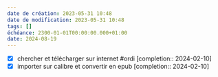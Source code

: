 ```yaml
---
date de création: 2023-05-31 10:48
date de modification: 2023-05-31 10:48
tags: []
échéance: 2300-01-01T00:00:00.000+01:00
date: 2024-08-19
---
```

- [x] chercher et télécharger sur internet #ordi  [completion:: 2024-02-10]
- [x] importer sur calibre et convertir en epub  [completion:: 2024-02-10]